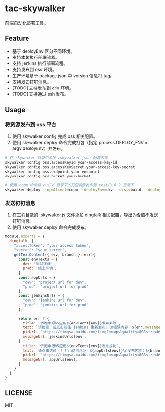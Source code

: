 # tac-skywalker

前端自动化部署工具。

## Feature

* 基于 deployEnv 区分不同环境。
* 支持本地执行部署流程。
* 支持 jenkins 执行部署流程。
* 支持发布到 oss 环境。
* 生产环境基于 package.json 中 version 信息打 tag。
* 支持发送钉钉消息。
* [TODO] 支持发布到 cdn 环境。
* [TODO] 支持通过 ssh 发布。

## Usage

### 将资源发布到 oss 平台

1. 使用 skywalker config 完成 oss 相关配置。
2. 使用 skywalker deploy 命令完成打包（指定 process.DEPLOY_ENV = argv.deployEnv）并发布。

```sh
# 在 skywalker 目录中添加 .skywalker.json 配置内容
skywalker config oss.accessKeyId your-access-key-id
skywalker config oss.accessKeySecret your-access-key-secret
skywalker config oss.endpoint your-endpoint
skywalker config oss.bucket your-bucket

# 使用 cnpm 命令将 build 目录下的打包资源发布到 test/0.0.2 目录下
skywalker deploy --npmClient=cnpm --deployEnv=dev --dist=build --deployDirectory=test --deployVersion=0.0.2 
```

### 发送钉钉消息

1. 在工程目录的 .skywalker.js 文件添加 dingtalk 相关配置，导出为否值不发送钉钉消息。
2. 使用 skywalker deploy 命令完成发布。

```js
module.exports = {
  dingtalk: {
    "accessToken": "your access token",
    "secret": "your secret",
    getTextContent({ env, branch }, err){
      const envTexts = {
        dev: '测试环境',
        prod: '线上环境',
      }
      const appUrls = {
        "dev": "project url for dev",
        "prod": "project url for prod"
      };
      const jenkinsUrls = {
        "dev": "jenkins url for dev",
        "prod": "jenkins url for prod"
      };

      return err ? {
        title: `侨胞申报h5应用${envTexts[env]}发布失败`,
        text: `请检查，或点击前往 jenkins 重新发布。\n错误内容：${err.message}`,
        picUrl: 'https://timgsa.baidu.com/timg?image&quality=80&size=b9999_10000&sec=1584196130913&di=aa379191805328395a7e86211f92cb49&imgtype=0&src=http%3A%2F%2Fbpic.588ku.com%2Felement_origin_min_pic%2F01%2F29%2F90%2F03573af86229ae7.jpg',
        messageUrl: jenkinsUrls[env],
      } : {
        title: `侨胞申报h5应用${envTexts[env]}发布成功`,
        text: `请点击访问！！！\n访问地址：${appUrls[env]}\n发布内容：${branch.message}`,
        picUrl: 'https://timgsa.baidu.com/timg?image&quality=80&size=b9999_10000&sec=1584196175766&di=9c0c18c886ea80323fca6de157fd9833&imgtype=0&src=http%3A%2F%2Fbpic.588ku.com%2Felement_origin_min_pic%2F01%2F52%2F93%2F395746b3d7c606e.jpg',
        messageUrl: appUrls[env],
      }
    }
  }
}
```

## LICENSE

MIT
